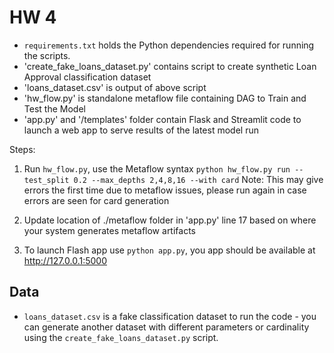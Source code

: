 # HW 4

* `requirements.txt` holds the Python dependencies required for running the scripts.
* 'create_fake_loans_dataset.py' contains script to create synthetic Loan Approval classification dataset
* 'loans_dataset.csv' is output of above script
* 'hw_flow.py' is standalone metaflow file containing DAG to Train and Test the Model
* 'app.py' and '/templates' folder contain Flask and Streamlit code to launch a web app to serve results of the latest model run

Steps:
 
1. Run `hw_flow.py`, use the Metaflow syntax `python hw_flow.py run --test_split 0.2 --max_depths 2,4,8,16 --with card`
	Note: This may give errors the first time due to metaflow issues, please run again in case errors are seen for card generation
	
2. Update location of ./metaflow folder in 'app.py' line 17 based on where your system generates metaflow artifacts

3. To launch Flash app use `python app.py`, you app should be available at http://127.0.0.1:5000 



## Data

- `loans_dataset.csv` is a fake classification dataset to run the code - you can generate another dataset with different parameters or cardinality using the `create_fake_loans_dataset.py` script. 


